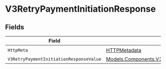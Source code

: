 # V3RetryPaymentInitiationResponse


## Fields

| Field                                                                                                             | Type                                                                                                              | Required                                                                                                          | Description                                                                                                       |
| ----------------------------------------------------------------------------------------------------------------- | ----------------------------------------------------------------------------------------------------------------- | ----------------------------------------------------------------------------------------------------------------- | ----------------------------------------------------------------------------------------------------------------- |
| `HttpMeta`                                                                                                        | [HTTPMetadata](../../Models/Components/HTTPMetadata.md)                                                           | :heavy_check_mark:                                                                                                | N/A                                                                                                               |
| `V3RetryPaymentInitiationResponseValue`                                                                           | [Models.Components.V3RetryPaymentInitiationResponse](../../Models/Components/V3RetryPaymentInitiationResponse.md) | :heavy_minus_sign:                                                                                                | Accepted                                                                                                          |